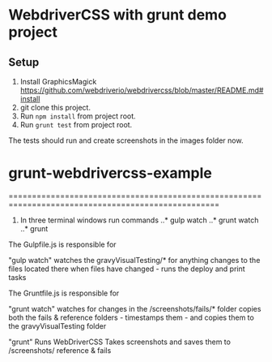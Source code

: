 # WebdriverCSS with grunt demo project

## Setup

1. Install  GraphicsMagick https://github.com/webdriverio/webdrivercss/blob/master/README.md#install
2. git clone this project.
3. Run `npm install` from project root.
4. Run `grunt test` from project root.

The tests should run and create screenshots in the images folder now.
# grunt-webdrivercss-example

===================================================================================================

1. In three terminal windows run commands
 ..* gulp watch
 ..* grunt watch
 ..* grunt

The Gulpfile.js is responsible for

"gulp watch"
watches the gravyVisualTesting/* for anything changes to the files located there
when files have changed - runs the deploy and print tasks

The Gruntfile.js is responsible for

"grunt watch"
watches for changes in the /screenshots/fails/* folder
copies both the fails & reference folders - timestamps them - and copies them to the gravyVisualTesting folder

"grunt"
Runs WebDriverCSS
Takes screenshots and saves them to /screenshots/ reference & fails
